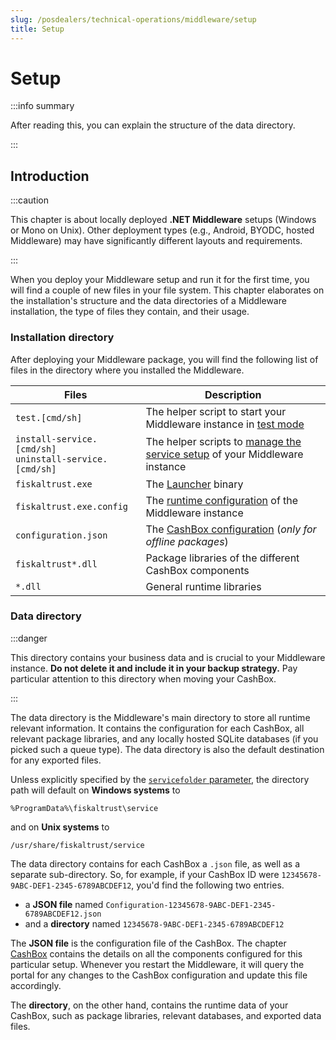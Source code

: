 ```yaml
---
slug: /posdealers/technical-operations/middleware/setup
title: Setup
---
```

# Setup

:::info summary

After reading this, you can explain the structure of the data directory.

:::

## Introduction

:::caution

This chapter is about locally deployed **.NET Middleware** setups (Windows or Mono on Unix). Other deployment types (e.g., Android, BYODC, hosted Middleware) may have significantly different layouts and requirements.

:::

When you deploy your Middleware setup and run it for the first time, you will find a couple of new files in your file system. This chapter elaborates on the installation's structure and the data directories of a Middleware installation, the type of files they contain, and their usage.



### Installation directory

After deploying your Middleware package, you will find the following list of files in the directory where you installed the Middleware.

| Files                                                        | Description                                                  |
| ------------------------------------------------------------ | ------------------------------------------------------------ |
| `test.[cmd/sh]`                                              | The helper script to start your Middleware instance in [test mode](launcher.md#in-test-mode) |
| `install-service.[cmd/sh]`<br />`uninstall-service.[cmd/sh]` | The helper scripts to [manage the service setup](launcher.md#installing-and-uninstalling-as-a-service) of your Middleware instance |
| `fiskaltrust.exe`                                            | The [Launcher](launcher.md) binary                           |
| `fiskaltrust.exe.config`                                     | The [runtime configuration](configuration.md) of the Middleware instance |
| `configuration.json`                                         | The [CashBox configuration](cashbox.md#configuration-sample) (*only for offline packages*) |
| `fiskaltrust*.dll`                                           | Package libraries of the different CashBox components        |
| `*.dll`                                                      | General runtime libraries                                    |



### Data directory

:::danger

This directory contains your business data and is crucial to your Middleware instance. **Do not delete it and include it in your backup strategy.** Pay particular attention to this directory when moving your CashBox.

:::

The data directory is the Middleware's main directory to store all runtime relevant information. It contains the configuration for each CashBox, all relevant package libraries, and any locally hosted SQLite databases (if you picked such a queue type). The data directory is also the default destination for any exported files.

Unless explicitly specified by the [`servicefolder` parameter](configuration.md#parameters), the directory path will default on **Windows systems** to

```
%ProgramData%\fiskaltrust\service
```
and on **Unix systems** to
```
/usr/share/fiskaltrust/service
```

The data directory contains for each CashBox a `.json` file, as well as a separate sub-directory. So, for example, if your CashBox ID were `12345678-9ABC-DEF1-2345-6789ABCDEF12`, you'd find the following two entries.

* a **JSON file** named `Configuration-12345678-9ABC-DEF1-2345-6789ABCDEF12.json`
* and a **directory** named `12345678-9ABC-DEF1-2345-6789ABCDEF12`

The **JSON file** is the configuration file of the CashBox. The chapter [CashBox](cashbox.md#running-a-cashbox-the-middleware) contains the details on all the components configured for this particular setup. Whenever you restart the Middleware, it will query the portal for any changes to the CashBox configuration and update this file accordingly.

The **directory**, on the other hand, contains the runtime data of your CashBox, such as package libraries, relevant databases, and exported data files.